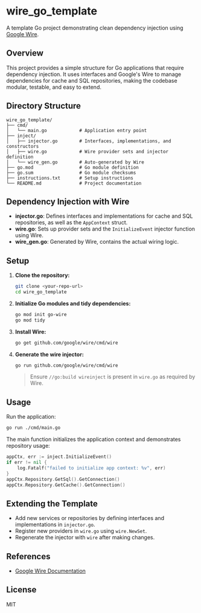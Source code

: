 # wire_go_template

A template Go project demonstrating clean dependency injection using [Google Wire](https://github.com/google/wire).

## Overview

This project provides a simple structure for Go applications that require dependency injection. It uses interfaces and Google's Wire to manage dependencies for cache and SQL repositories, making the codebase modular, testable, and easy to extend.

## Directory Structure

```
wire_go_template/
├── cmd/
│   └── main.go            # Application entry point
├── inject/
│   ├── injector.go        # Interfaces, implementations, and constructors
│   ├── wire.go            # Wire provider sets and injector definition
│   └── wire_gen.go        # Auto-generated by Wire
├── go.mod                 # Go module definition
├── go.sum                 # Go module checksums
├── instructions.txt       # Setup instructions
└── README.md              # Project documentation
```

## Dependency Injection with Wire

- **injector.go**: Defines interfaces and implementations for cache and SQL repositories, as well as the `AppContext` struct.
- **wire.go**: Sets up provider sets and the `InitializeEvent` injector function using Wire.
- **wire_gen.go**: Generated by Wire, contains the actual wiring logic.

## Setup

1. **Clone the repository:**
   ```sh
   git clone <your-repo-url>
   cd wire_go_template
   ```
2. **Initialize Go modules and tidy dependencies:**
   ```sh
   go mod init go-wire
   go mod tidy
   ```
3. **Install Wire:**
   ```sh
   go get github.com/google/wire/cmd/wire
   ```
4. **Generate the wire injector:**
   ```sh
   go run github.com/google/wire/cmd/wire
   ```
   > Ensure `//go:build wireinject` is present in `wire.go` as required by Wire.

## Usage

Run the application:
```sh
go run ./cmd/main.go
```

The main function initializes the application context and demonstrates repository usage:
```go
appCtx, err := inject.InitializeEvent()
if err != nil {
    log.Fatalf("failed to initialize app context: %v", err)
}
appCtx.Repository.GetSql().GetConnection()
appCtx.Repository.GetCache().GetConnection()
```

## Extending the Template
- Add new services or repositories by defining interfaces and implementations in `injector.go`.
- Register new providers in `wire.go` using `wire.NewSet`.
- Regenerate the injector with `wire` after making changes.

## References
- [Google Wire Documentation](https://github.com/google/wire)

## License
MIT